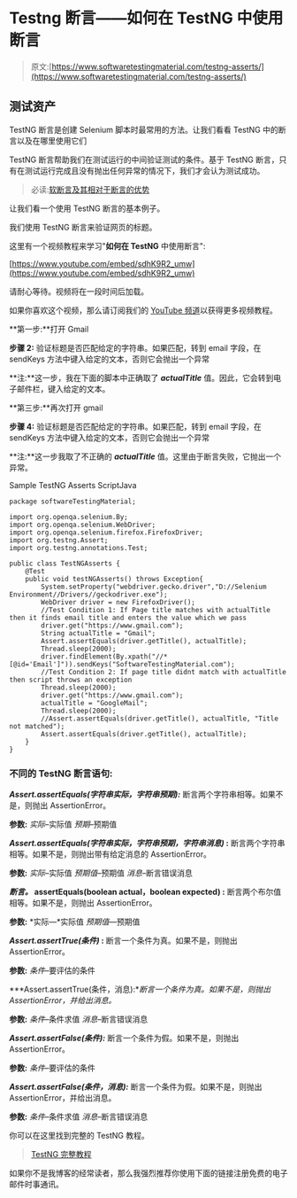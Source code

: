 # Testng 断言——如何在 TestNG 中使用断言

> 原文:[https://www.softwaretestingmaterial.com/testng-asserts/](https://www.softwaretestingmaterial.com/testng-asserts/)

## 测试资产

TestNG 断言是创建 Selenium 脚本时最常用的方法。让我们看看 TestNG 中的断言以及在哪里使用它们

TestNG 断言帮助我们在测试运行的中间验证测试的条件。基于 TestNG 断言，只有在测试运行完成且没有抛出任何异常的情况下，我们才会认为测试成功。

> 必读:[软断言及其相对于断言的优势](https://www.softwaretestingmaterial.com/soft-assert/)

让我们看一个使用 TestNG 断言的基本例子。

我们使用 TestNG 断言来验证网页的标题。

这里有一个视频教程来学习"**如何在 TestNG** 中使用断言":

[https://www.youtube.com/embed/sdhK9R2_umw](https://www.youtube.com/embed/sdhK9R2_umw)

请耐心等待。视频将在一段时间后加载。

如果你喜欢这个视频，那么请订阅我们的 [YouTube 频道](https://www.youtube.com/channel/UCIJGI_3XgnfUaSNQD8D2IMQ)以获得更多视频教程。

**第一步:**打开 Gmail

**步骤 2:** 验证标题是否匹配给定的字符串。如果匹配，转到 email 字段，在 sendKeys 方法中键入给定的文本，否则它会抛出一个异常

**注:**这一步，我在下面的脚本中正确取了 ***actualTitle*** 值。因此，它会转到电子邮件栏，键入给定的文本。

**第三步:**再次打开 gmail

**步骤 4:** 验证标题是否匹配给定的字符串。如果匹配，转到 email 字段，在 sendKeys 方法中键入给定的文本，否则它会抛出一个异常

**注:**这一步我取了不正确的 ***actualTitle*** 值。这里由于断言失败，它抛出一个异常。

Sample TestNG Asserts ScriptJava

```
package softwareTestingMaterial;

import org.openqa.selenium.By;
import org.openqa.selenium.WebDriver;
import org.openqa.selenium.firefox.FirefoxDriver;
import org.testng.Assert;
import org.testng.annotations.Test;

public class TestNGAsserts {
	@Test
	public void testNGAsserts() throws Exception{
		System.setProperty("webdriver.gecko.driver","D://Selenium Environment//Drivers//geckodriver.exe");
		WebDriver driver = new FirefoxDriver();
		//Test Condition 1: If Page title matches with actualTitle then it finds email title and enters the value which we pass
		driver.get("https://www.gmail.com");
		String actualTitle = "Gmail";
		Assert.assertEquals(driver.getTitle(), actualTitle);
		Thread.sleep(2000);
		driver.findElement(By.xpath("//*[@id='Email']")).sendKeys("SoftwareTestingMaterial.com");
		//Test Condition 2: If page title didnt match with actualTitle then script throws an exception
		Thread.sleep(2000);
		driver.get("https://www.gmail.com");
		actualTitle = "GoogleMail";
		Thread.sleep(2000);
		//Assert.assertEquals(driver.getTitle(), actualTitle, "Title not matched");
		Assert.assertEquals(driver.getTitle(), actualTitle);
	}
}
```

### 不同的 TestNG 断言语句:

***Assert.assertEquals(字符串实际，字符串预期):*** 断言两个字符串相等。如果不是，则抛出 AssertionError。

**参数:**
*实际*–实际值
*预期*–预期值

***Assert.assertEquals(字符串实际，字符串预期，字符串消息)* :** 断言两个字符串相等。如果不是，则抛出带有给定消息的 AssertionError。

**参数:**
*实际*–实际值
*预期值*–预期值
*消息*–断言错误消息

***断言。* assertEquals(boolean actual，boolean expected) :** 断言两个布尔值相等。如果不是，则抛出 AssertionError。

**参数:**
*实际—*实际值
*预期值*—预期值

***Assert.assertTrue(条件)* :** 断言一个条件为真。如果不是，则抛出 AssertionError。

**参数:**
*条件*–要评估的条件

***Assert.assertTrue(条件，消息):**断言一个条件为真。如果不是，则抛出 AssertionError，并给出消息。*

**参数:**
*条件*–条件求值
*消息*–断言错误消息

***Assert.assertFalse(条件):*** 断言一个条件为假。如果不是，则抛出 AssertionError。

**参数:**
*条件*–要评估的条件

***Assert.assertFalse(条件，消息):*** 断言一个条件为假。如果不是，则抛出 AssertionError，并给出消息。

**参数:**
*条件*–条件求值
*消息*–断言错误消息

你可以在这里找到完整的 TestNG 教程。

> [TestNG 完整教程](https://www.softwaretestingmaterial.com/testng-tutorial/)

如果你不是我博客的经常读者，那么我强烈推荐你使用下面的链接注册免费的电子邮件时事通讯。
